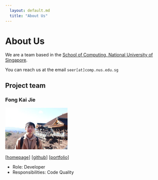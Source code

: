 ```yaml
---
  layout: default.md
  title: "About Us"
---
```


# About Us

We are a team based in the [School of Computing, National University of Singapore](http://www.comp.nus.edu.sg).

You can reach us at the email `seer[at]comp.nus.edu.sg`

## Project team

### Fong Kai Jie

<img src="images/codebreaker64.png" width="200px">

[[homepage](https://www.linkedin.com/in/fong-kai-jie/)]
[[github](https://github.com/codebreaker64)]
[[portfolio](team/kaijie.md)]

* Role: Developer
* Responsibilities: Code Quality
